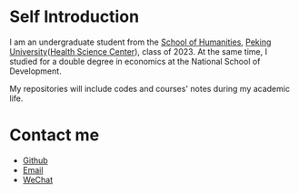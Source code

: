 # Self Introduction

I am an undergraduate student from the [School of Humanities](https://shh.bjmu.edu.cn/), [Peking University](https://www.pku.edu.cn)([Health Science Center](https://www.bjmu.edu.cn)), class of 2023. At the same time, I studied for a double degree in economics at the National School of Development.

My repositories will include codes and courses' notes during my academic life.

# Contact me

- [Github](https://github.com/ycyue10001)
- [Email](2465949609@qq.com)
- [WeChat](微信二维码)
